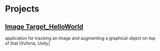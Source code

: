 # Projects

## [Image Target_HelloWorld](https://github.com/HamidHeyde/AR/tree/master/ImageTarget_HelloWorld)

application for tracking an image and augmenting a graphical object on top of that
[Vuforia, Unity]